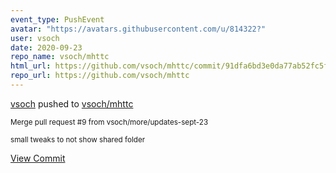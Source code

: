 ```yaml
---
event_type: PushEvent
avatar: "https://avatars.githubusercontent.com/u/814322?"
user: vsoch
date: 2020-09-23
repo_name: vsoch/mhttc
html_url: https://github.com/vsoch/mhttc/commit/91dfa6bd3e0da77ab52fc5fca5be498bb1b5750e
repo_url: https://github.com/vsoch/mhttc
---
```


<a href='https://github.com/vsoch' target='_blank'>vsoch</a> pushed to <a href='https://github.com/vsoch/mhttc' target='_blank'>vsoch/mhttc</a>

<small>Merge pull request #9 from vsoch/more/updates-sept-23

small tweaks to not show shared folder</small>

<a href='https://github.com/vsoch/mhttc/commit/91dfa6bd3e0da77ab52fc5fca5be498bb1b5750e' target='_blank'>View Commit</a>